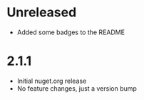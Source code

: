 # Unreleased

- Added some badges to the README

# 2.1.1

- Initial nuget.org release
- No feature changes, just a version bump
